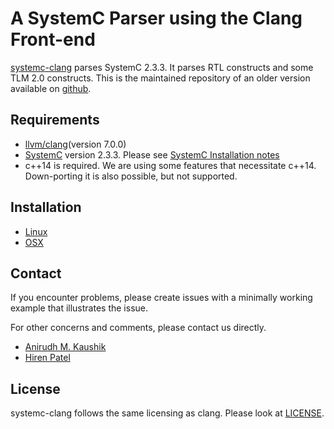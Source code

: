 # A SystemC Parser using the Clang Front-end

[systemc-clang](https://git.uwaterloo.ca/caesr-pub//systemc-clang) parses SystemC 2.3.3.
It parses RTL constructs and some TLM 2.0 constructs. 
This is the maintained repository of an older version available on [github](https://github.com/anikau31/systemc-clang).

## Requirements
* [llvm/clang](https://releases.llvm.org/download.html)(version 7.0.0)
* [SystemC](http://systemc.org) version 2.3.3. Please see [SystemC Installation notes](https://github.com/anikau31/systemc-clang/blob/master/doc/systemc-install.mkd)
* c++14 is required.  We are using some features that necessitate c++14.  Down-porting it is also possible, but not supported.

## Installation 
* [Linux](INSTALL-linux.md)
* [OSX](INSTALL-osx.md)

## Contact

If you encounter problems, please create issues with a minimally working example that illustrates the issue.  

For other concerns and comments, please contact us directly.
* [Anirudh M. Kaushik](https://ece.uwaterloo.ca/~anikau31/uwhtml/team/anirudh-kaushik/)
* [Hiren Patel](https://caesr.uwaterloo.ca)

## License

systemc-clang follows the same licensing as clang.  Please look at [LICENSE]( https://git.uwaterloo.ca/caesr-pub/systemc-clang/LICENSE.md).
